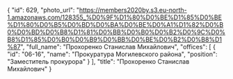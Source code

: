 {
    "id": 629,
    "photo_url": "https://members2020by.s3.eu-north-1.amazonaws.com/128355_%D0%9F%D1%80%D0%BE%D1%85%D0%BE%D1%80%D0%B5%D0%BD%D0%BA%D0%BE%D0%A1%D1%82%D0%B0%D0%BD%D0%B8%D1%81%D0%BB%D0%B0%D0%B2%D0%9C%D0%B8%D1%85%D0%B0%D0%B9%D0%BB%D0%BE%D0%B2%D0%B8%D1%87",
    "full_name": "Прохоренко Станислав Михайлович",
    "offices": [
        {
            "id": "06-16",
            "name": "Прокуратура Могилевского района",
            "position": "Заместитель прокурора"
        }
    ],
    "title": "Прохоренко Станислав Михайлович"
}